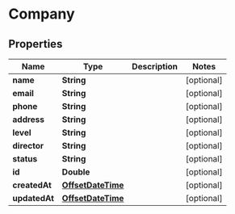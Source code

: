 
# Company

## Properties
Name | Type | Description | Notes
------------ | ------------- | ------------- | -------------
**name** | **String** |  |  [optional]
**email** | **String** |  |  [optional]
**phone** | **String** |  |  [optional]
**address** | **String** |  |  [optional]
**level** | **String** |  |  [optional]
**director** | **String** |  |  [optional]
**status** | **String** |  |  [optional]
**id** | **Double** |  |  [optional]
**createdAt** | [**OffsetDateTime**](OffsetDateTime.md) |  |  [optional]
**updatedAt** | [**OffsetDateTime**](OffsetDateTime.md) |  |  [optional]



